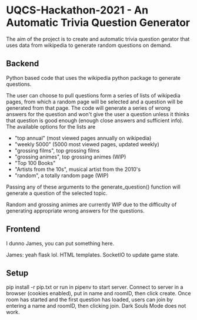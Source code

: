 # UQCS-Hackathon-2021 - An Automatic Trivia Question Generator

The aim of the project is to create and automatic trivia question gerator that uses data from wikipedia to generate random questions on demand. 

## Backend 

Python based code that uses the wikipedia python package to generate questions.

The user can choose to pull questions form a series of lists of wikipedia pages, from which a random page will be selected and a question will be generated from that page. The code will generate a series of wrong answers for the question and won't give the user a question unless it thinks that question is good enough (enough close answers and sufficient info). The available options for the lists are 

- "top annual" (most viewed pages annually on wikipedia)
- "weekly 5000" (5000 most viewed pages, updated weekly)
- "grossing films", top grossing films 
- "grossing animes", top grossing animes (WIP)
- "Top 100 Books"
- "Artists from the 10s", musical artist from the 2010's
- "random", a totally random page (WIP)

Passing any of these arguments to the generate_question() function will generate a question of the selected topic. 

Random and grossing animes are currently WIP due to the difficulty of generating appropriate wrong answers for the questions. 

## Frontend

I dunno James, you can put something here. 

James: yeah flask lol. HTML templates. SocketIO to update game state.

## Setup
pip install -r pip.txt or run in pipenv to start server.
Connect to server in a browser (cookies enabled), put in name and roomID, then click create.
Once room has started and the first question has loaded, users can join by entering a name and roomID, then clicking join.
Dark Souls Mode does not work.

